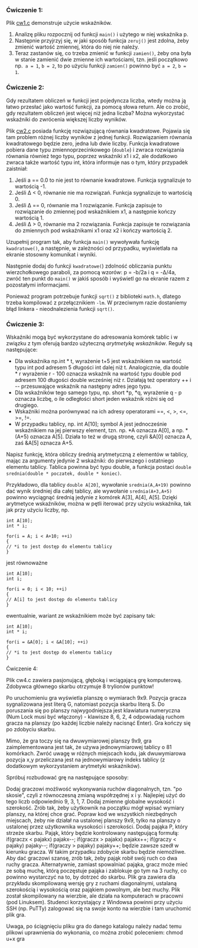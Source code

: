 ### Ćwiczenie 1:

Plik [cw1.c](https://github.com/anna-wro/epi.c/blob/master/06.%20wska%C5%BAniki/cw1.c) demonstruje użycie wskaźników.

1. Analizę pliku rozpocznij od funkcji `main()` i użytego w niej wskaźnika p.
2. Następnie przyjrzyj się, w jaki sposób funkcja `zeruj()` jest zdolna, żeby zmienić wartość zmiennej, która do niej nie należy.
3. Teraz zastanów się, co trzeba zmienić w funkcji `zamien()`, żeby ona była w stanie zamienić dwie zmienne ich wartościami, tzn. jeśli początkowo np.` a = 1`, `b = 2`, to po użyciu funkcji `zamien()` powinno być `a = 2`, `b = 1`.

### Ćwiczenie 2:

Gdy rezultatem obliczeń w funkcji jest pojedyncza liczba, wtedy można ją łatwo przesłać jako wartość funkcji, za pomocą słowa return. Ale co zrobić, gdy rezultatem obliczeń jest więcej niż jedna liczba? Można wykorzystać wskaźniki do zwrócenia większej liczby wyników.

Plik [cw2.c](https://github.com/anna-wro/epi.c/blob/master/06.%20wska%C5%BAniki/cw2.c) posiada funkcję rozwiązującą równania kwadratowe. Pojawia się tam problem różnej liczby wyników z jednej funkcji. Rozwiązaniem równania kwadratowego będzie zero, jedna lub dwie liczby. Funkcja kwadratowe pobiera dane typu zmiennoprzecinkowego (`double`) i zwraca rozwiązania równania również tego typu, poprzez wskaźniki x1 i x2, ale dodatkowo zwraca także wartość typu int, która informuje nas o tym, który przypadek zaistniał:

1. Jeśli a == 0.0 to nie jest to równanie kwadratowe. Funkcja sygnalizuje to wartością -1.
2. Jeśli Δ < 0, równanie nie ma rozwiązań. Funkcja sygnalizuje to wartością 0.
3. Jeśli Δ == 0, równanie ma 1 rozwiązanie. Funkcja zapisuje to rozwiązanie do zmiennej pod wskaźnikiem x1, a następnie kończy wartością 1.
4. Jeśli Δ > 0, równanie ma 2 rozwiązania. Funkcja zapisuje te rozwiązania do zmiennych pod wskaźnikami x1 oraz x2 i kończy wartością 2.

Uzupełnij program tak, aby funkcja `main()` wywoływała funkcję `kwadratowe()`, a następnie, w zależności od przypadku, wyświetlała na ekranie stosowny komunikat i wyniki.

Następnie dodaj do funkcji `kwadratowe(`) zdolność obliczania punktu wierzchołkowego paraboli, za pomocą wzorów: p = -b/2a i q = -Δ/4a, zwróć ten punkt do `main()` w jakiś sposób i wyświetl go na ekranie razem z pozostałymi informacjami.

Ponieważ program potrzebuje funkcji `sqrt()` z biblioteki `math.h`, dlatego trzeba kompilować z przełącznikiem `-lm`. W przeciwnym razie dostaniemy błąd linkera - nieodnalezienia funkcji `sqrt()`.

### Ćwiczenie 3:

Wskaźniki mogą być wykorzystane do adresowania komórek tablic i w związku z tym oferują bardzo użyteczną _arytmetykę wskaźników_. Reguły są następujące:

* Dla wskaźnika np.int * t, wyrażenie t+5 jest wskaźnikiem na wartość typu int pod adresem 5 długości int dalej niż t. Analogicznie, dla double * r wyrażenie r - 100 oznacza wskaźnik na wartość typu double pod adresem 100 długości double wcześniej niż r. Działają też operatory ++ i -- przesuwające wskaźnik na następny adres jego typu.
* Dla wskaźników tego samego typu, np. short *p, *q, wyrażenie q - p oznacza liczbę, o ile odległości short jeden wskaźnik różni się od drugiego.
* Wskaźniki można porównywać na ich adresy operatorami ==, <, >, <=, >=, !=.
* W przypadku tablicy, np. int A[10]; symbol A jest jednocześnie wskaźnikiem na jej pierwszy element, tzn. np. *A oznacza A[0], a np. *(A+5) oznacza A[5]. Działa to też w drugą stronę, czyli &A[0] oznacza A, zaś &A[5] oznacza A+5.

Napisz funkcję, która obliczy średnią arytmetyczną z elementów w tablicy, mając za argumenty jedynie 2 wskaźniki: do pierwszego i ostatniego elementu tablicy. Tablica powinna być typu double, a funkcja postaci `double srednia(double * poczatek, double * koniec)`.

Przykładowo, dla tablicy `double A[20]`, wywołanie `srednia(A,A+19)` powinno dać wynik średniej dla całej tablicy, ale wywołanie `srednia(A+3,A+5)` powinno wyciągnąć średnią jedynie z komórek A[3], A[4], A[5]. Dzięki arytmetyce wskaźników, można w pętli iterować przy użyciu wskaźnika, tak jak przy użyciu liczby, np.

    int A[10];
    int * i;

    for(i = A; i < A+10; ++i)
    {
    // *i to jest dostęp do elementu tablicy
    }

jest równoważne

    int A[10];
    int i;

    for(i = 0; i < 10; ++i)
    {
    // A[i] to jest dostęp do elementu tablicy
    }

ewentualnie, wariant ze wskaźnikiem może być zapisany tak:

    int A[10];
    int * i;

    for(i = &A[0]; i < &A[10]; ++i)
    {
    // *i to jest dostęp do elementu tablicy
    }

Ćwiczenie 4:

Plik cw4.c zawiera pasjonującą, głęboką i wciągającą grę komputerową. Zdobywca głównego skarbu otrzymuje 8 trylionów punktow!

Po uruchomieniu gra wyświetla planszę o wymiarach 9x9. Pozycja gracza sygnalizowana jest literą G, natomiast pozycja skarbu literą S. Do poruszania się po planszy najwygodniejsza jest klawiatura numeryczna (Num Lock musi być włączony) - klawisze 8, 6, 2, 4 odpowiadają ruchom gracza na planszy (po każdej liczbie należy nacisnąć Enter). Gra kończy się po zdobyciu skarbu.

Mimo, że gra toczy się na dwuwymiarowej planszy 9x9, gra zaimplementowana jest tak, że używa jednowymiarowej tablicy o 81 komórkach. Zwróć uwagę w różnych miejscach kodu, jak dwuwymiarowa pozycja x,y przeliczana jest na jednowymiarowy indeks tablicy (z dodatkowym wykorzystaniem arytmetyki wskaźników).

Spróbuj rozbudować grę na następujące sposoby:

Dodaj graczowi możliwość wykonywania ruchów diagonalnych, tzn. "po skosie", czyli z równoczesną zmianą współrzędnej x i y. Najlepiej użyć do tego liczb odpowiednio 9, 3, 1, 7.
Dodaj zmienne globalne wysokość i szerokość. Zrób tak, żeby użytkownik na początku mógł wpisać wymiary planszy, na której chce grać. Popraw kod we wszystkich niezbędnych miejscach, żeby nie działał na ustalonej planszy 9x9, tylko na planszy o ustalonej przez użytkownika wysokości i szerokości.
Dodaj pająka P, który strzeże skarbu. Pająk, który będzie kontrolowany następującą formułą:
if(graczx < pajakx) pajakx--;
if(graczx > pajakx) pajakx++;
if(graczy < pajaky) pajaky--;
if(graczy > pajaky) pajaky++;
będzie zawsze szedł w kierunku gracza. W takim przypadku zdobycie skarbu będzie niemożliwe. Aby dać graczowi szansę, zrób tak, żeby pająk robił swój ruch co dwa ruchy gracza.
Alternatywnie, zamiast spowalniać pająka, gracz może mieć ze sobą muchę, którą poczęstuje pająka i zablokuje go tym na 3 ruchy, co powinno wystarczyć na to, by dotrzeć do skarbu.
Plik gra zawiera dla przykładu skompilowaną wersję gry z ruchami diagonalnymi, ustalaną szerokością i wysokością oraz pająkiem powolnym, ale bez muchy. Plik został skompilowany na wierzbie, ale działa na komputerach w pracowni (pod Linuksem). Studenci korzystający z Windowsa powinni przy użyciu SSH (np. PuTTy) zalogować się na swoje konto na wierzbie i tam uruchomić plik gra.

Uwaga, po ściągnięciu pliku gra do danego katalogu należy nadać temu plikowi uprawnienia do wykonania, co można zrobić poleceniem:
chmod u+x gra
